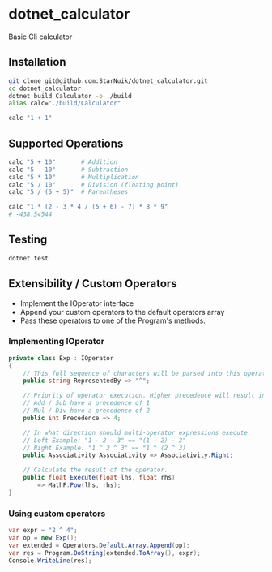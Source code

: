 # dotnet_calculator
Basic Cli calculator

## Installation
```bash
git clone git@github.com:StarNuik/dotnet_calculator.git
cd dotnet_calculator
dotnet build Calculator -o ./build
alias calc="./build/Calculator"

calc "1 + 1"
```

## Supported Operations
```bash
calc "5 + 10"       # Addition
calc "5 - 10"       # Subtraction
calc "5 * 10"       # Multiplication
calc "5 / 10"       # Division (floating point)
calc "5 / (5 + 5)"  # Parentheses

calc "1 * (2 - 3 * 4 / (5 + 6) - 7) * 8 * 9"
# -438.54544
```

## Testing
```bash
dotnet test
```

## Extensibility / Custom Operators
* Implement the IOperator interface
* Append your custom operators to the default operators array
* Pass these operators to one of the Program's methods.

### Implementing IOperator
```c#
private class Exp : IOperator
{
	// This full sequence of characters will be parsed into this operator.
	public string RepresentedBy => "^";

	// Priority of operator execution. Higher precedence will result in earlier execution.
	// Add / Sub have a precedence of 1
	// Mul / Div have a precedence of 2
	public int Precedence => 4;

	// In what direction should multi-operator expressions execute.
	// Left Example: "1 - 2 - 3" == "(1 - 2) - 3"
	// Right Example: "1 ^ 2 ^ 3" == "1 ^ (2 ^ 3)
	public Associativity Associativity => Associativity.Right;

	// Calculate the result of the operator.
	public float Execute(float lhs, float rhs)
		=> MathF.Pow(lhs, rhs);
}
```

### Using custom operators
```c#
var expr = "2 ^ 4";
var op = new Exp();
var extended = Operators.Default.Array.Append(op);
var res = Program.DoString(extended.ToArray(), expr);
Console.WriteLine(res);
```

